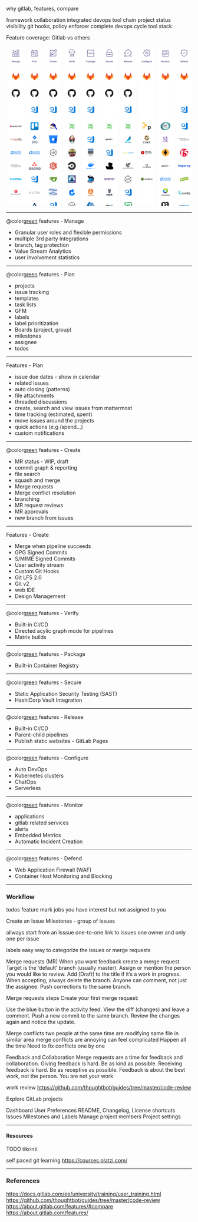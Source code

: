 why gitlab, features, compare

framework
collaboration
integrated devops tool chain
project status visibility
git hooks, policy enforcer
complete devops cycle tool stack

Feature coverage: Gitlab vs others

![](pictures/gitlab_devops_tools.PNG)

---

@color[green](Key) features - Manage

- Granular user roles and flexible permissions
- multiple 3rd party integrations
- branch, tag protection
- Value Stream Analytics
- user involvement statistics

---

@color[green](Key) features - Plan

- projects
- issue tracking
- templates
- task lists
- GFM
- labels
- label prioritization
- Boards (project, group)
- milestones
- assignee
- todos

---

Features - Plan

- issue due dates - show in calendar
- related issues
- auto closing (patterns)
- file attachments
- threaded discussions
- create, search and view issues from mattermost
- time tracking (estimated, spent)
- move issues around the projects
- quick actions (e.g /spend...)
- custom notifications

---

@color[green](Key) features - Create

- MR status - WIP, draft
- commit graph & reporting
- file search
- squash and merge
- Merge requests
- Merge conflict resolution
- branching
- MR request reviews
- MR approvals
- new branch from issues

---

Features - Create

- Merge when pipeline succeeds
- GPG Signed Commits
- S/MIME Signed Commits
- User activity stream
- Custom Git Hooks
- Git LFS 2.0
- Git v2
- web IDE
- Design Management

---

@color[green](Key) features - Verify

- Built-in CI/CD
- Directed acylic graph mode for pipelines
- Matrix builds

---

@color[green](Key) features - Package

- Built-in Container Registry

---

@color[green](Key) features - Secure

- Static Application Security Testing (SAST)
- HashiCorp Vault Integration

---

@color[green](Key) features - Release

- Built-in CI/CD
- Parent-child pipelines
- Publish static websites - GitLab Pages

---

@color[green](Key) features - Configure

- Auto DevOps
- Kubernetes clusters
- ChatOps
- Serverless

---

@color[green](Key) features - Monitor

- applications
- gitlab related services
- alerts
- Embedded Metrics
- Automatic Incident Creation

---

@color[green](Key) features - Defend

- Web Application Firewall (WAF)
- Container Host Monitoring and Blocking

---

### Workflow

todos feature mark jobs you have interest but not assigned to you

Create an Issue
Milestones - group of issues

allways start from an Isssue
one-to-one link to issues
one owner and only one per issue

labels
easy way to categorize the issues or merge requests

Merge requests (MR)
When you want feedback create a merge request.
Target is the ‘default’ branch (usually master).
Assign or mention the person you would like to review.
Add [Draft] to the title if it’s a work in progress.
When accepting, always delete the branch.
Anyone can comment, not just the assignee.
Push corrections to the same branch.

Merge requests steps
Create your first merge request:

Use the blue button in the activity feed.
View the diff (changes) and leave a comment.
Push a new commit to the same branch.
Review the changes again and notice the update.

Merge conflicts
two people at the same time are modifying same file in similar area
merge conflicts are annoying
can feel complicated
Happen all the time
Need to fix conflicts one by one

Feedback and Collaboration
Merge requests are a time for feedback and collaboration.
Giving feedback is hard.
Be as kind as possible.
Receiving feedback is hard.
Be as receptive as possible.
Feedback is about the best work, not the person. You are not your work

work review
https://github.com/thoughtbot/guides/tree/master/code-review

Explore GitLab projects

Dashboard
User Preferences
README, Changelog, License shortcuts
Issues
Milestones and Labels
Manage project members
Project settings

---

#### Resources

TODO tikrinti

self paced git learning
https://courses.platzi.com/

---

### References

https://docs.gitlab.com/ee/university/training/user_training.html
https://github.com/thoughtbot/guides/tree/master/code-review
https://about.gitlab.com/features/#compare
https://about.gitlab.com/features/
